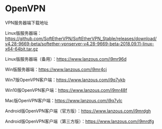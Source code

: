 # OpenVPN

VPN服务器端下载地址

Linux版服务器端：https://github.com/SoftEtherVPN/SoftEtherVPN_Stable/releases/download/v4.28-9669-beta/softether-vpnserver-v4.28-9669-beta-2018.09.11-linux-x64-64bit.tar.gz

Linux版服务器端（备用）：https://www.lanzous.com/i9mr96d

Win版服务器端：https://www.lanzous.com/i9mr4cj

Win7版OpenVPN客户端：https://www.lanzous.com/i9q7ykb

Win10版OpenVPN客户端：https://www.lanzous.com/i9mr48f

Mac版OpenVPN客户端：https://www.lanzous.com/i9q7ylc

Android版OpenVPN客户端（官方版）：https://www.lanzous.com/i9mrdgh

Android版OpenVPN客户端（第三方版）：https://www.lanzous.com/i9mrdfg

